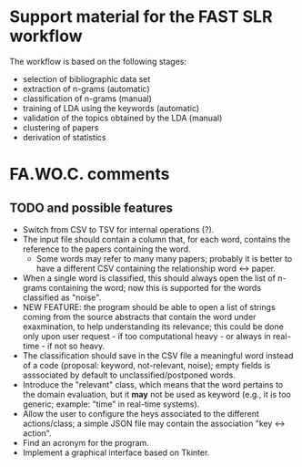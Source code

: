 # Support material for the FAST SLR workflow

The workflow is based on the following stages:

- selection of bibliographic data set
- extraction of n-grams (automatic)
- classification of n-grams (manual)
- training of LDA using the keywords (automatic)
- validation of the topics obtained by the LDA (manual)
- clustering of papers
- derivation of statistics

# FA.WO.C. comments

## TODO and possible features

- Switch from CSV to TSV for internal operations (?).
- The input file should contain a column that, for each word, contains the reference to the papers containing the word.
  - Some words may refer to many many papers; probably it is better to have a different CSV containing the relationship word <-> paper.
- When a single word is classified, this should always open the list of n-grams containing the word; now this is supported for the words classified as "noise".
- NEW FEATURE: the program should be able to open a list of strings coming from the source abstracts that contain the word under exaxmination, to help understanding its relevance; this could be done only upon user request - if too computational heavy - or always in real-time - if not so heavy.
- The classification should save in the CSV file a meaningful word instead of a code (proposal: keyword, not-relevant, noise); empty fields is asssociated by default to unclassified/postponed words.
- Introduce the "relevant" class, which means that the word pertains to the domain evaluation, but it **may** not be used as keyword (e.g., it is too generic; example: "time" in real-time systems).
- Allow the user to configure the heys associated to the different actions/class; a simple JSON file may contain the association "key <-> action".
- Find an acronym for the program.
- Implement a graphical interface based on Tkinter.
